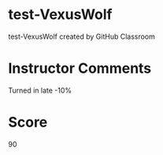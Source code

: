 # test-VexusWolf
test-VexusWolf created by GitHub Classroom

# Instructor Comments
Turned in late -10%
# Score
90
